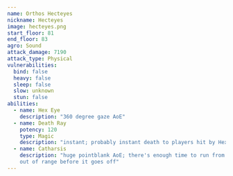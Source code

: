 ```yaml
---
name: Orthos Hecteyes
nickname: Hecteyes
image: hecteyes.png
start_floor: 81
end_floor: 83
agro: Sound
attack_damage: 7190
attack_type: Physical
vulnerabilities:
  bind: false
  heavy: false
  sleep: false
  slow: unknown
  stun: false
abilities:
  - name: Hex Eye
    description: "360 degree gaze AoE"
  - name: Death Ray
    potency: 120
    type: Magic
    description: "instant; probably instant death to players hit by Hex Eye"
  - name: Catharsis
    description: "huge pointblank AoE; there's enough time to run from melee to
    out of range before it goes off"
---
```

